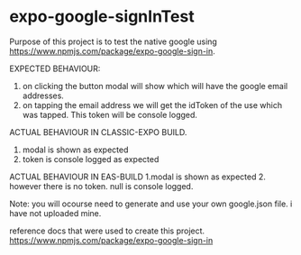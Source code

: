 # expo-google-signInTest

Purpose of this project is to test the native google using https://www.npmjs.com/package/expo-google-sign-in.

EXPECTED BEHAVIOUR:
1. on clicking the button modal will show which will have the google email addresses.
2. on tapping the email address we will get the idToken of the use which was tapped. This token will be console logged.

ACTUAL BEHAVIOUR IN CLASSIC-EXPO BUILD.
1. modal is shown as expected
2. token is console logged as expected

ACTUAL BEHAVIOUR IN EAS-BUILD
1.modal is shown as expected
2. however there is no token. null is console logged.

Note:
you will ocourse need to generate and use your own google.json file. i have not uploaded mine.

reference docs that were used to create this project.
https://www.npmjs.com/package/expo-google-sign-in
